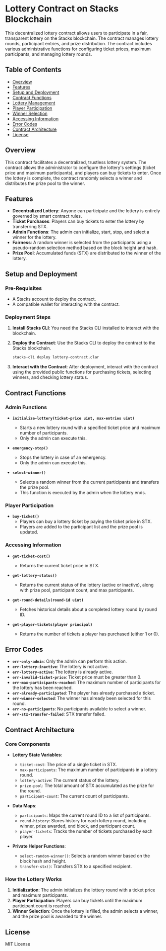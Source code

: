 # Lottery Contract on Stacks Blockchain

This decentralized lottery contract allows users to participate in a fair, transparent lottery on the Stacks blockchain. The contract manages lottery rounds, participant entries, and prize distribution. The contract includes various administrative functions for configuring ticket prices, maximum participants, and managing lottery rounds.

## Table of Contents
- [Overview](#overview)
- [Features](#features)
- [Setup and Deployment](#setup-and-deployment)
- [Contract Functions](#contract-functions)
- [Lottery Management](#lottery-management)
- [Player Participation](#player-participation)
- [Winner Selection](#winner-selection)
- [Accessing Information](#accessing-information)
- [Error Codes](#error-codes)
- [Contract Architecture](#contract-architecture)
- [License](#license)

## Overview

This contract facilitates a decentralized, trustless lottery system. The contract allows the administrator to configure the lottery's settings (ticket price and maximum participants), and players can buy tickets to enter. Once the lottery is complete, the contract randomly selects a winner and distributes the prize pool to the winner.

## Features

- **Decentralized Lottery**: Anyone can participate and the lottery is entirely governed by smart contract rules.
- **Ticket Purchases**: Players can buy tickets to enter the lottery by transferring STX.
- **Admin Functions**: The admin can initialize, start, stop, and select a winner for the lottery.
- **Fairness**: A random winner is selected from the participants using a pseudo-random selection method based on the block height and hash.
- **Prize Pool**: Accumulated funds (STX) are distributed to the winner of the lottery.

## Setup and Deployment

### Pre-Requisites
- A Stacks account to deploy the contract.
- A compatible wallet for interacting with the contract.

### Deployment Steps
1. **Install Stacks CLI**: You need the Stacks CLI installed to interact with the blockchain.
2. **Deploy the Contract**: 
   Use the Stacks CLI to deploy the contract to the Stacks blockchain.

   ```bash
   stacks-cli deploy lottery-contract.clar
   ```

3. **Interact with the Contract**: After deployment, interact with the contract using the provided public functions for purchasing tickets, selecting winners, and checking lottery status.

## Contract Functions

### Admin Functions

- **`initialize-lottery(ticket-price uint, max-entries uint)`**
  - Starts a new lottery round with a specified ticket price and maximum number of participants.
  - Only the admin can execute this.

- **`emergency-stop()`**
  - Stops the lottery in case of an emergency.
  - Only the admin can execute this.

- **`select-winner()`**
  - Selects a random winner from the current participants and transfers the prize pool.
  - This function is executed by the admin when the lottery ends.

### Player Participation

- **`buy-ticket()`**
  - Players can buy a lottery ticket by paying the ticket price in STX.
  - Players are added to the participant list and the prize pool is updated.

### Accessing Information

- **`get-ticket-cost()`**
  - Returns the current ticket price in STX.

- **`get-lottery-status()`**
  - Returns the current status of the lottery (active or inactive), along with prize pool, participant count, and max participants.

- **`get-round-details(round-id uint)`**
  - Fetches historical details about a completed lottery round by round ID.

- **`get-player-tickets(player principal)`**
  - Returns the number of tickets a player has purchased (either 1 or 0).

## Error Codes

- **`err-only-admin`**: Only the admin can perform this action.
- **`err-lottery-inactive`**: The lottery is not active.
- **`err-lottery-active`**: The lottery is already active.
- **`err-invalid-ticket-price`**: Ticket price must be greater than 0.
- **`err-max-participants-reached`**: The maximum number of participants for the lottery has been reached.
- **`err-already-participated`**: The player has already purchased a ticket.
- **`err-winner-selected`**: The winner has already been selected for this round.
- **`err-no-participants`**: No participants available to select a winner.
- **`err-stx-transfer-failed`**: STX transfer failed.

## Contract Architecture

### Core Components

- **Lottery State Variables**: 
  - `ticket-cost`: The price of a single ticket in STX.
  - `max-participants`: The maximum number of participants in a lottery round.
  - `lottery-active`: The current status of the lottery.
  - `prize-pool`: The total amount of STX accumulated as the prize for the round.
  - `participant-count`: The current count of participants.

- **Data Maps**:
  - `participants`: Maps the current round ID to a list of participants.
  - `round-history`: Stores history for each lottery round, including winner, prize awarded, end block, and participant count.
  - `player-tickets`: Tracks the number of tickets purchased by each player.

- **Private Helper Functions**:
  - `select-random-winner()`: Selects a random winner based on the block hash and height.
  - `transfer-stx()`: Transfers STX to a specified recipient.

### How the Lottery Works

1. **Initialization**: The admin initializes the lottery round with a ticket price and maximum participants.
2. **Player Participation**: Players can buy tickets until the maximum participant count is reached.
3. **Winner Selection**: Once the lottery is filled, the admin selects a winner, and the prize pool is awarded to the winner.

## License

MIT License
